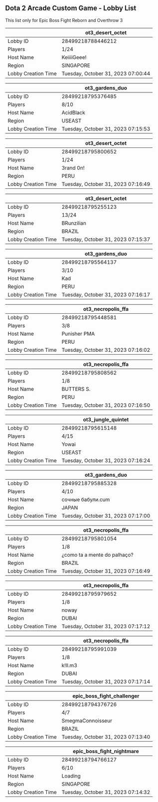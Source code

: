 ## Dota 2 Arcade Custom Game - Lobby List

This list only for Epic Boss Fight Reborn and Overthrow 3

|  | ot3_desert_octet |
| ------ | ------ |
| Lobby ID | 28499218788446212 |
| Players | 1/24 |
| Host Name | KeiiiiGeee! |
| Region | SINGAPORE |
| Lobby Creation Time | Tuesday, October 31, 2023 07:00:44 |


|  | ot3_gardens_duo |
| ------ | ------ |
| Lobby ID | 28499218795376485 |
| Players | 8/10 |
| Host Name | AcidBlack |
| Region | USEAST |
| Lobby Creation Time | Tuesday, October 31, 2023 07:15:53 |


|  | ot3_desert_octet |
| ------ | ------ |
| Lobby ID | 28499218795800652 |
| Players | 1/24 |
| Host Name | 3rand 0n! |
| Region | PERU |
| Lobby Creation Time | Tuesday, October 31, 2023 07:16:49 |


|  | ot3_desert_octet |
| ------ | ------ |
| Lobby ID | 28499218795255123 |
| Players | 13/24 |
| Host Name | BRunzilian |
| Region | BRAZIL |
| Lobby Creation Time | Tuesday, October 31, 2023 07:15:37 |


|  | ot3_gardens_duo |
| ------ | ------ |
| Lobby ID | 28499218795564137 |
| Players | 3/10 |
| Host Name | Kad |
| Region | PERU |
| Lobby Creation Time | Tuesday, October 31, 2023 07:16:17 |


|  | ot3_necropolis_ffa |
| ------ | ------ |
| Lobby ID | 28499218795448581 |
| Players | 3/8 |
| Host Name | Punisher PMA |
| Region | PERU |
| Lobby Creation Time | Tuesday, October 31, 2023 07:16:02 |


|  | ot3_necropolis_ffa |
| ------ | ------ |
| Lobby ID | 28499218795808562 |
| Players | 1/8 |
| Host Name | BUTTERS S. |
| Region | PERU |
| Lobby Creation Time | Tuesday, October 31, 2023 07:16:50 |


|  | ot3_jungle_quintet |
| ------ | ------ |
| Lobby ID | 28499218795615148 |
| Players | 4/15 |
| Host Name | Yowai |
| Region | USEAST |
| Lobby Creation Time | Tuesday, October 31, 2023 07:16:24 |


|  | ot3_gardens_duo |
| ------ | ------ |
| Lobby ID | 28499218795885328 |
| Players | 4/10 |
| Host Name | сочные бабули.cum |
| Region | JAPAN |
| Lobby Creation Time | Tuesday, October 31, 2023 07:17:00 |


|  | ot3_necropolis_ffa |
| ------ | ------ |
| Lobby ID | 28499218795801054 |
| Players | 1/8 |
| Host Name | ¿como ta a mente do palhaço? |
| Region | BRAZIL |
| Lobby Creation Time | Tuesday, October 31, 2023 07:16:49 |


|  | ot3_necropolis_ffa |
| ------ | ------ |
| Lobby ID | 28499218795979652 |
| Players | 1/8 |
| Host Name | noway |
| Region | DUBAI |
| Lobby Creation Time | Tuesday, October 31, 2023 07:17:12 |


|  | ot3_necropolis_ffa |
| ------ | ------ |
| Lobby ID | 28499218795991039 |
| Players | 1/8 |
| Host Name | k!ll.m3 |
| Region | DUBAI |
| Lobby Creation Time | Tuesday, October 31, 2023 07:17:14 |


|  | epic_boss_fight_challenger |
| ------ | ------ |
| Lobby ID | 28499218794376726 |
| Players | 4/7 |
| Host Name | SmegmaConnoisseur |
| Region | BRAZIL |
| Lobby Creation Time | Tuesday, October 31, 2023 07:13:40 |


|  | epic_boss_fight_nightmare |
| ------ | ------ |
| Lobby ID | 28499218794766127 |
| Players | 6/10 |
| Host Name | Loading |
| Region | SINGAPORE |
| Lobby Creation Time | Tuesday, October 31, 2023 07:14:32 |


